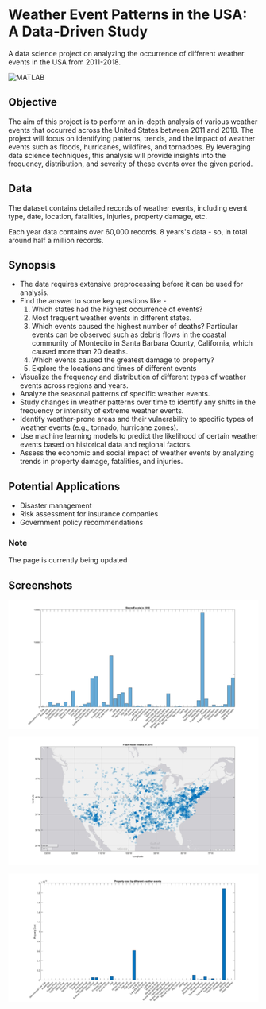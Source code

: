 # Weather Event Patterns in the USA: A Data-Driven Study
A data science project on analyzing the occurrence of different weather events in the USA from 2011-2018.

![MATLAB](https://img.shields.io/badge/MATLAB-R2022a-blue.svg)

## Objective 
The aim of this project is to perform an in-depth analysis of various weather events that occurred across the United States between 2011 and 2018. The project will focus on identifying patterns, trends, and the impact of weather events such as floods, hurricanes, wildfires, and tornadoes. By leveraging data science techniques, this analysis will provide insights into the frequency, distribution, and severity of these events over the given period.

## Data
The dataset contains detailed records of weather events, including event type, date, location, fatalities, injuries, property damage, etc.

Each year data contains over 60,000 records. 8 years's data - so, in total around half a million records. 

## Synopsis
* The data requires extensive preprocessing before it can be used for analysis.
* Find the answer to some key questions like -
  1.  Which states had the highest occurrence of events?
  2.  Most frequent weather events in different states.
  3.  Which events caused the highest number of deaths? Particular events can be observed such as debris flows in the coastal community of Montecito in Santa Barbara County, California, which caused more than 20 deaths.
  4.  Which events caused the greatest damage to property?
  5.  Explore the locations and times of different events
* Visualize the frequency and distribution of different types of weather events across regions and years.
* Analyze the seasonal patterns of specific weather events. 
* Study changes in weather patterns over time to identify any shifts in the frequency or intensity of extreme weather events.
* Identify weather-prone areas and their vulnerability to specific types of weather events (e.g., tornado, hurricane zones).
* Use machine learning models to predict the likelihood of certain weather events based on historical data and regional factors.
* Assess the economic and social impact of weather events by analyzing trends in property damage, fatalities, and injuries.

## Potential Applications
* Disaster management
* Risk assessment for insurance companies
* Government policy recommendations

### Note
The page is currently being updated

## Screenshots
![events](https://github.com/newaz-aa/Weather-Event-Analysis-in-USA/blob/main/figures/events_2018.jpg)

![flash flood](https://github.com/newaz-aa/Weather-Event-Analysis-in-USA/blob/main/figures/flash_flood_2018.jpg)

![property cost](https://github.com/newaz-aa/Weather-Event-Analysis-in-USA/blob/main/figures/property_cost.jpg)


